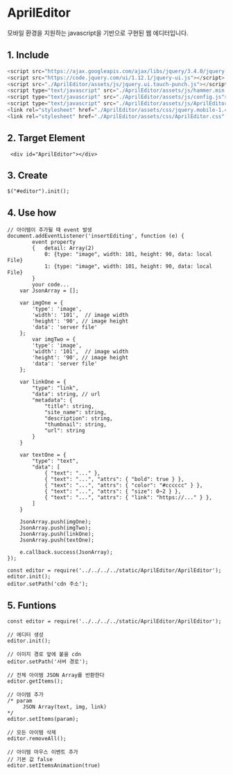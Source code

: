 # AprilEditor
모바일 환경을 지원하는 javascript을 기반으로 구현된 웹 에디터입니다.


## 1. Include

```javascript
<script src="https://ajax.googleapis.com/ajax/libs/jquery/3.4.0/jquery.min.js"></script>
<script src="https://code.jquery.com/ui/1.12.1/jquery-ui.js"></script>
<script src="./AprilEditor/assets/js/jquery.ui.touch-punch.js"></script>
<script type="text/javascript" src="./AprilEditor/assets/js/hammer.min.js"></script>
<script type="text/javascript" src="./AprilEditor/assets/js/config.js"></script>
<script type="text/javascript" src="./AprilEditor/assets/js/AprilEditor.js"></script>
<link rel="stylesheet" href="./AprilEditor/assets/css/jquery.mobile-1.4.5.min.css" />
<link rel="stylesheet" href="./AprilEditor/assets/css/AprilEditor.css" />
```

## 2. Target Element

``` <div id="AprilEditor"></div>```


## 3. Create

```
$("#editor").init();
```

## 4. Use how

```
// 아이템이 추가될 때 event 발생
document.addEventListener('insertEditing', function (e) {	
		event property
		{	detail: Array(2)
			0: {type: "image", width: 101, height: 90, data: local File}
			1: {type: "image", width: 101, height: 90, data: local File}
		}		
		your code...	 
    var JsonArray = [];
    
    var imgOne = {
        'type': 'image',
        'width': '101',  // image width
        'height': '90', // image height
        'data': 'server file'
    };
		var imgTwo = {
        'type': 'image',
        'width': '101',  // image width
        'height': '90', // image height
        'data': 'server file'
    };
    
    var linkOne = {
    	"type": "link",
    	"data": string, // url
    	"metadata": {
    		"title": string,
    		"site_name": string,
    		"description": string,
    		"thumbnail": string,
    		"url": string
    	}
    }
    
    var textOne = {
    	"type": "text",
    	"data": [
    		{ "text": "..." },
    		{ "text": "...", "attrs": { "bold": true } },
    		{ "text": "...", "attrs": { "color": "#cccccc" } },
    		{ "text": "...", "attrs": { "size": 0~2 } },
    		{ "text": "...", "attrs": { "link": "https://..." } },
    	]
    }
    
    JsonArray.push(imgOne);
    JsonArray.push(imgTwo);
    JsonArray.push(linkOne);
    JsonArray.push(textOne);

    e.callback.success(JsonArray);
});

const editor = require('../../../../static/AprilEditor/AprilEditor');
editor.init();
editor.setPath('cdn 주소');
```

## 5. Funtions

```
const editor = require('../../../../static/AprilEditor/AprilEditor');

// 에디터 생성
editor.init();

// 이미지 경로 앞에 붙을 cdn
editor.setPath('서버 경로');

// 전체 아이템 JSON Array를 반환한다
editor.getItems();

// 아이템 추가
/* param
	 JSON Array(text, img, link)
*/
editor.setItems(param);

// 모든 아이템 삭제
editor.removeAll();

// 아이템 마우스 이벤트 추가
// 기본 값 false
editor.setItemsAnimation(true)

```
